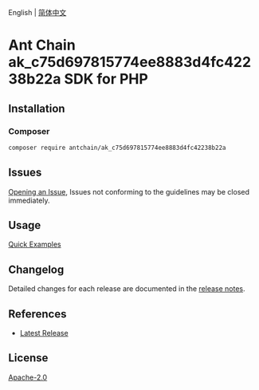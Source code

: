 English | [简体中文](README-CN.md)

# Ant Chain ak_c75d697815774ee8883d4fc42238b22a SDK for PHP

## Installation

### Composer

```bash
composer require antchain/ak_c75d697815774ee8883d4fc42238b22a
```

## Issues

[Opening an Issue](https://github.com/alipay/antchain-openapi-prod-sdk/issues/new), Issues not conforming to the guidelines may be closed immediately.

## Usage

[Quick Examples](https://github.com/alipay/antchain-openapi-prod-sdk/blob/master/docs/0-Examples-EN.md#quick-examples)

## Changelog

Detailed changes for each release are documented in the [release notes](./ChangeLog.txt).

## References

* [Latest Release](https://github.com/antchain-openapi-sdk-php)

## License

[Apache-2.0](http://www.apache.org/licenses/LICENSE-2.0)
